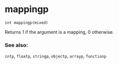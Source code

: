 # mappingp

`int mappingp(mixed)`

Returns 1 if the argument is a mapping, 0 otherwise.

### See also:

`intp`, `floatp`, `stringp`, `objectp`, `arrayp`, `functionp`